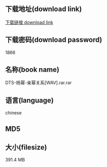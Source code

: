 ## 下载地址(download link)
[下载链接 download link](https://voluble-croquembouche-d321dc.netlify.app/?s=DTS-%E6%9D%A8%E5%B9%82-%E4%BA%B2%E5%B9%82%E5%85%B3%E7%B3%BB%5BWAV%5D.rar)

## 下载密码(download password)
1866

## 名称(book name)
DTS-杨幂-亲幂关系[WAV].rar.rar

## 语言(language)
chinese

## MD5


## 大小(filesize)
391.4 MB
